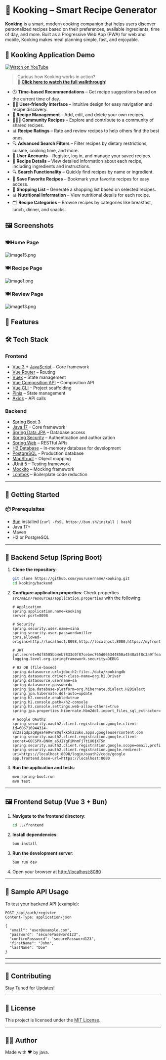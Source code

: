 # 🍳 Kooking – Smart Recipe Generator

**Kooking** is a smart, modern cooking companion that helps users discover personalized recipes based on their preferences, available ingredients, time of day, and more. Built as a Progressive Web App (PWA) for web and mobile, Kooking makes meal planning simple, fast, and enjoyable.

## 🎥 Kooking Application Demo

[![Watch on YouTube](https://img.youtube.com/vi/fW8X5SrybLA/0.jpg)](https://www.youtube.com/watch?v=fW8X5SrybLA)

> Curious how Kooking works in action?  
> 🚀 **[Click here to watch the full walkthrough](https://www.youtube.com/watch?v=fW8X5SrybLA)**!


- 🕓 **Time-based Recommendations** – Get recipe suggestions based on the current time of day.
- 🧑‍🍳 **User-friendly Interface** – Intuitive design for easy navigation and recipe discovery.
- 🍞 **Recipe Management** – Add, edit, and delete your own recipes.
- 🧑‍🤝‍🧑 **Community Recipes** – Explore and contribute to a community of shared recipes.
- 📊 **Recipe Ratings** – Rate and review recipes to help others find the best ones.
- 🔍 **Advanced Search Filters** – Filter recipes by dietary restrictions, cuisine, cooking time, and more.
- 🔐 **User Accounts** – Register, log in, and manage your saved recipes.
- 📖 **Recipe Details** – View detailed information about each recipe, including ingredients and instructions.
- 🔍 **Search Functionality** – Quickly find recipes by name or ingredient.
- 💾 **Save Favorite Recipes** – Bookmark your favorite recipes for easy access.
- 🛒 **Shopping List** – Generate a shopping list based on selected recipes.
- 📊 **Nutritional Information** – View nutritional details for each recipe.
- 🗂 **Recipe Categories** – Browse recipes by categories like breakfast, lunch, dinner, and snacks.

## 🖼️ Screenshots
### 🍽️Home Page
![image15.png](screenshots/image15.png)
### 🍽️ Recipe Page
![image1.png](screenshots/image1.png)
### 🍽 Review Page
![image13.png](screenshots/image13.png)
## 🌟 Features

## 🛠️ Tech Stack

### Frontend
- [Vue 3](https://vuejs.org/) + [JavaScript](https://www.javascript.com/) – Core framework
- [Vue Router](https://router.vuejs.org/) – Routing
- [Vuex](https://vuex.vuejs.org/) – State management
- [Vue Composition API](https://vuejs.org/guide/extras/composition-api-faq.html) – Composition API
- [Vue CLI](https://cli.vuejs.org/) – Project scaffolding
- [Pinia](https://pinia.vuejs.org/) – State management
- [Axios](https://axios-http.com/) – API calls

### Backend
- [Spring Boot 3](https://spring.io/projects/spring-boot)
- [Java 17](https://www.oracle.com/java/technologies/javase/jdk17-archive-downloads.html) – Core framework
- [Spring Data JPA](https://spring.io/projects/spring-data-jpa) – Database access
- [Spring Security](https://spring.io/projects/spring-security) – Authentication and authorization
- [Spring Web](https://spring.io/projects/spring-framework) – RESTful APIs
- [H2 Database](https://www.h2database.com/html/main.html) – In-memory database for development
- [PostgreSQL](https://www.postgresql.org/) – Production database
- [MapStruct](https://mapstruct.org/) – Object mapping
- [JUnit 5](https://junit.org/junit5/) – Testing framework
- [Mockito](https://site.mockito.org/) – Mocking framework
- [Lombok](https://projectlombok.org/) – Boilerplate code reduction
---

## 🚀 Getting Started

### 📦 Prerequisites

* [Bun](https://bun.sh/) installed (`curl -fsSL https://bun.sh/install | bash`)
* Java 17+
* Maven
* H2 or PostgreSQL

---

## 🧩 Backend Setup (Spring Boot)

1. **Clone the repository**:

   ```bash
   git clone https://github.com/yourusername/kooking.git
   cd kooking/backend
   ```

2. **Configure application properties**:
   Check properties `src/main/resources/application.properties` with the following:

   ```properties
   # Application
   spring.application.name=kooking
   server.port=8098

   # Security
   spring.security.user.name=sina
   spring.security.user.password=miller
   cors.allowed-origins=http://localhost:8098,http://localhost:8080,https://myfrontend.zrok.defgun.blog

   # JWT
   jwt.secret=9df8505bb4eb7833d0f07cebec765d065344850a4548a5f8c3a9ffea5c01e6bd
   logging.level.org.springframework.security=DEBUG

   # H2 DB (file-based)
   spring.datasource.url=jdbc:h2:file:./data/kookingdb
   spring.datasource.driver-class-name=org.h2.Driver
   spring.datasource.username=sa
   spring.datasource.password=
   spring.jpa.database-platform=org.hibernate.dialect.H2Dialect
   spring.jpa.hibernate.ddl-auto=update
   spring.h2.console.enabled=true
   spring.h2.console.path=/h2-console
   spring.h2.console.settings.web-allow-others=true
   spring.jpa.properties.hibernate.hbm2ddl.import_files_sql_extractor=org.hibernate.tool.schema.internal.script.MultiLineSqlScriptExtractor

   # Google OAuth2
   spring.security.oauth2.client.registration.google.client-id=606716944314-8c2aiqdp2q8gea4e9vn80qfkk5k22uko.apps.googleusercontent.com
   spring.security.oauth2.client.registration.google.client-secret=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
   spring.security.oauth2.client.registration.google.scope=email,profile
   spring.security.oauth2.client.registration.google.redirect-uri=https://localhost:8098/login/oauth2/code/google
   app.frontend.base-url=https://localhost:8080
   ```

3. **Run the application and tests**:

   ```bash
   mvn spring-boot:run
   mvn test
   ```

---

## 🖼️ Frontend Setup (Vue 3 + Bun)

1. **Navigate to the frontend directory**:

   ```bash
   cd ../frontend
   ```

2. **Install dependencies**:

   ```bash
   bun install
   ```

3. **Run the development server**:

   ```bash
   bun run dev
   ```

4. Open your browser at [http://localhost:8080](http://localhost:8080)

---

## 🧪 Sample API Usage

To test your backend API (example):

```http
POST /api/auth/register
Content-Type: application/json

{
  "email": "user@example.com",
  "password": "securePassword123",
  "confirmPassword": "securePassword123",
  "firstName": "John",
  "lastName": "Doe"
}
```

---
---

## 🤝 Contributing

Stay Tuned for Updates!


---

## 📄 License

This project is licensed under the [MIT License](LICENSE).

---

## 👨‍🍳 Author

Made with ❤️ by java.
